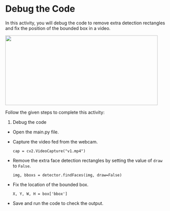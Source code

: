 Debug the Code
================


In this activity, you will debug the code to remove extra detection rectangles and fix the position of the bounded box in a video.


<img src= "https://s3.amazonaws.com/media-p.slid.es/uploads/1525749/images/10580191/pasted-from-clipboard.png" width = "480" height = "220">


Follow the given steps to complete this activity:


1. Debug the code


* Open the main.py file.


* Capture the video fed from the webcam.


    `cap = cv2.VideoCapture("v1.mp4")`


* Remove the extra face detection rectangles by setting the value of `draw` to `False`.


    `img, bboxs = detector.findFaces(img, draw=False)`


* Fix the location of the bounded box.


    `X, Y, W, H = box['bbox']`
           
* Save and run the code to check the output.
